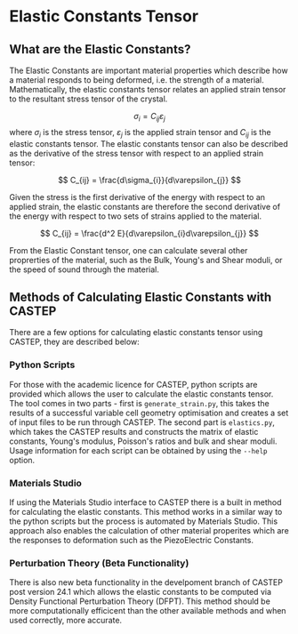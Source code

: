 # Elastic Constants Tensor

## What are the Elastic Constants?

The Elastic Constants are important material properties which describe how a material responds to being deformed, i.e. the strength of a material. Mathematically, the elastic constants tensor relates an applied strain tensor to the resultant stress tensor of the crystal.

$$ \sigma_{i} = C_{ij}\varepsilon_{j} $$
where $\sigma_{i}$ is the stress tensor, $\varepsilon_{j}$ is the applied strain tensor and $C_{ij}$ is the elastic constants tensor. The elastic constants tensor can also be described as the derivative of the stress tensor with respect to an applied strain tensor:

$$ C_{ij} = \frac{d\sigma_{i}}{d\varepsilon_{j}} $$

Given the stress is the first derivative of the energy with respect to an applied strain, the elastic constants are therefore the second derivative of the energy with respect to two sets of strains applied to the material.

$$ C_{ij} = \frac{d^2 E}{d\varepsilon_{i}d\varepsilon_{j}} $$

From the Elastic Constant tensor, one can calculate several other proprerties of the material, such as the Bulk, Young's and Shear moduli, or the speed of sound through the material.

## Methods of Calculating Elastic Constants with CASTEP

There are a few options for calculating elastic constants tensor using CASTEP, they are described below:

### Python Scripts

For those with the academic licence for CASTEP, python scripts are provided which allows the user to calculate the elastic constants tensor. The tool comes in two parts - first is `generate_strain.py`, this takes the results of a successful variable cell geometry optimisation and creates a set of input files to be run through CASTEP. The second part is `elastics.py`, which takes the CASTEP results and constructs the matrix of elastic constants, Young's modulus, Poisson's ratios and bulk and shear moduli. Usage information for each script can be obtained by using the `--help` option.

### Materials Studio

If using the Materials Studio interface to CASTEP there is a built in method for calculating the elastic constants. This method works in a similar way to the python scripts but the process is automated by Materials Studio. This approach also enables the calculation of other material properites which are the responses to deformation such as the PiezoElectric Constants.

### Perturbation Theory (Beta Functionality)

There is also new beta functionality in the develpoment branch of CASTEP post version 24.1 which allows the elastic constants to be computed via Density Functional Perturbation Theory (DFPT). This method should be more computationally efficicent than the other available methods and when used correctly, more accurate.
